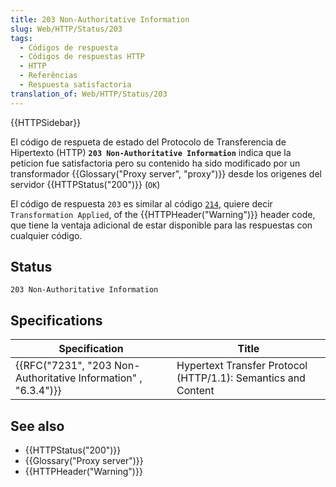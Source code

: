 ```yaml
---
title: 203 Non-Authoritative Information
slug: Web/HTTP/Status/203
tags:
  - Códigos de respuesta
  - Códigos de respuestas HTTP
  - HTTP
  - Referências
  - Respuesta satisfactoria
translation_of: Web/HTTP/Status/203
---
```

{{HTTPSidebar}}

El código de respueta de estado del Protocolo de Transferencia de Hipertexto (HTTP) **`203 Non-Authoritative Information`** indica que la peticion fue satisfactoria pero su contenido ha sido modificado por un transformador {{Glossary("Proxy server", "proxy")}} desde los origenes del servidor {{HTTPStatus("200")}} (`OK`)

El código de respuesta `203` es similar al código [`214`](/en-US/docs/Web/HTTP/Headers/Warning#Warning_codes), quiere decir `Transformation Applied`, of the {{HTTPHeader("Warning")}} header code, que tiene la ventaja adicional de estar disponible para las respuestas con cualquier código.

## Status

    203 Non-Authoritative Information

## Specifications

| Specification                                                                        | Title                                                         |
| ------------------------------------------------------------------------------------ | ------------------------------------------------------------- |
| {{RFC("7231", "203 Non-Authoritative Information" , "6.3.4")}} | Hypertext Transfer Protocol (HTTP/1.1): Semantics and Content |

## See also

- {{HTTPStatus("200")}}
- {{Glossary("Proxy server")}}
- {{HTTPHeader("Warning")}}
